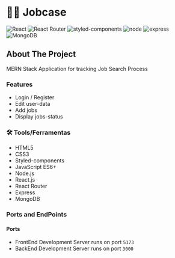# 🧑‍💼 Jobcase

![React](https://img.shields.io/badge/React-20232A?style=for-the-badge&logo=react&logoColor=61DAFB)
![React Router](https://img.shields.io/badge/React_Router-CA4245?style=for-the-badge&logo=react-router&logoColor=white)
![styled-components](https://img.shields.io/badge/styled--components-DB7093?style=for-the-badge&logo=styled-components&logoColor=white)
![node](https://img.shields.io/badge/Node.js-339933?style=for-the-badge&logo=nodedotjs&logoColor=white)
![express](https://img.shields.io/badge/Express.js-000000?style=for-the-badge&logo=express&logoColor=white)
![MongoDB](https://img.shields.io/badge/MongoDB-4EA94B?style=for-the-badge&logo=mongodb&logoColor=white)

## About The Project

MERN Stack Application for tracking Job Search Process

### Features

- Login / Register
- Edit user-data
- Add jobs
- Display jobs-status

### 🛠️ Tools/Ferramentas

- HTML5
- CSS3
- Styled-components
- JavaScript ES6+
- Node.js
- React.js
- React Router
- Express
- MongoDB

### Ports and EndPoints

#### Ports

- FrontEnd Development Server runs on port `5173`
- BackEnd Development Server runs on port `3000`
